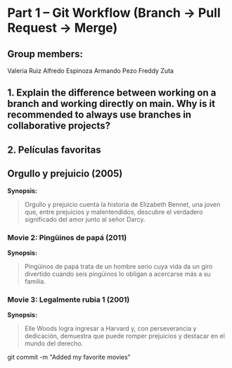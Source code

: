 # Part 1 – Git Workflow (Branch → Pull Request → Merge)
## Group members: 
Valeria Ruiz
Alfredo Espinoza
Armando Pezo
Freddy Zuta

## 1. Explain the difference between working on a branch and working directly on main. Why is it recommended to always use branches in collaborative projects?


## 2. Películas favoritas

## Orgullo y prejuicio (2005)
**Synopsis:**
>Orgullo y prejuicio cuenta la historia de Elizabeth Bennet, una joven que, entre prejuicios y malentendidos, descubre el verdadero significado del amor junto al señor Darcy.

### Movie 2: Pingüinos de papá (2011)
**Synopsis:**
>Pingüinos de papá trata de un hombre serio cuya vida da un giro divertido cuando seis pingüinos lo obligan a acercarse más a su familia.

### Movie 3: Legalmente rubia 1 (2001)
**Synopsis:**
>Elle Woods logra ingresar a Harvard y, con perseverancia y dedicación, demuestra que puede romper prejuicios y destacar en el mundo del derecho.

git commit -m "Added my favorite movies"
